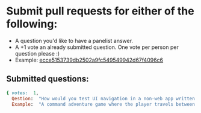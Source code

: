 # Submit pull requests for either of the following:
* A question you'd like to have a panelist answer.
* A +1 vote an already submitted question.  One vote per person per question please :)
* Example:  [ecce5153739db2502a9fc549549942d67f4096c6](https://github.com/amorphid/ruby_javascript_testing_panel_discussion/commit/ecce5153739db2502a9fc549549942d67f4096c6)

## Submitted questions:

```ruby
{ votes:  1,
  Qestion:  "How would you test UI navigation in a non-web app written in pure Ruby?",
  Example:  "A command adventure game where the player travels between locations." }
```
